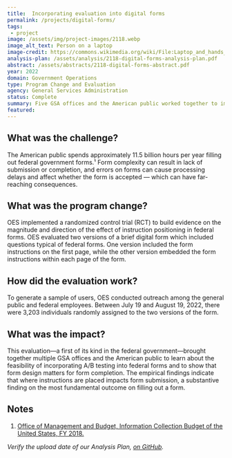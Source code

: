 ```yaml
---
title:  Incorporating evaluation into digital forms
permalink: /projects/digital-forms/
tags: 
 - project  
image: /assets/img/project-images/2118.webp  
image_alt_text: Person on a laptop
image-credit: https://commons.wikimedia.org/wiki/File:Laptop_and_hands_and_wrists.webp
analysis-plan: /assets/analysis/2118-digital-forms-analysis-plan.pdf
abstract: /assets/abstracts/2118-digital-forms-abstract.pdf
year: 2022  
domain: Government Operations
type: Program Change and Evaluation
agency: General Services Administration
status: Complete
summary: Five GSA offices and the American public worked together to improve federal forms
featured:
---
```

## What was the challenge? 
The American public spends approximately 11.5 billion hours per year filling out federal government forms.¹ Form complexity can result in lack of submission or completion, and errors on forms can cause processing delays and affect whether the form is accepted — which can have far-reaching consequences.

## What was the program change?
OES implemented a randomized control trial (RCT) to build evidence on the magnitude and direction of the effect of instruction positioning in federal forms. OES evaluated two versions of a brief digital form which included questions typical of federal forms. One version included the form instructions on the first page, while the other version embedded the form instructions within each page of the form. 

## How did the evaluation work?
To generate a sample of users, OES conducted outreach among the general public and federal employees. Between July 19 and August 19, 2022, there were 3,203 individuals randomly assigned to the two versions of the form.

## What was the impact?
This evaluation—a first of its kind  in the federal government—brought together multiple GSA offices and the American public to learn about the feasibility of incorporating  A/B testing into federal forms and to show that form design matters for form completion. The empirical findings indicate that where instructions are placed impacts form submission, a substantive finding on the most fundamental outcome on filling out a form. 

## Notes
1. <a href="https://www.whitehouse.gov/wp-content/uploads/2020/12/2018-ICB-Report-Final.pdf">Office of Management and Budget, Information Collection Budget of the United States, FY 2018.</a>

<i>Verify the upload date of our Analysis Plan, <a href="https://github.com/gsa-oes/office-of-evaluation-sciences/commits/master/assets/analysis/2118-digital-forms-analysis-plan.pdf">on GitHub</a>.</i>
